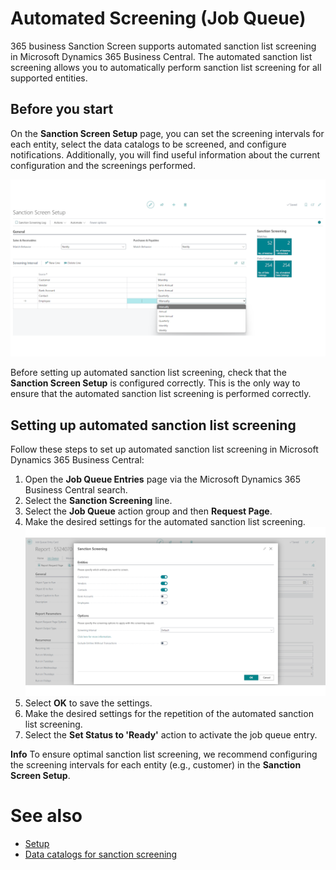 # Automated Screening (Job Queue)

365 business Sanction Screen supports automated sanction list screening in Microsoft Dynamics 365 Business Central. The automated sanction list screening allows you to automatically perform sanction list screening for all supported entities.

## Before you start

On the **Sanction Screen Setup** page, you can set the screening intervals for each entity, select the data catalogs to be screened, and configure notifications. Additionally, you will find useful information about the current configuration and the screenings performed.

![365 business Sanction Screen - Setup](/assets/images/365-business-sanction-screen/sanctionscreen.setup.en-US.png)

Before setting up automated sanction list screening, check that the **Sanction Screen Setup** is configured correctly. This is the only way to ensure that the automated sanction list screening is performed correctly.

## Setting up automated sanction list screening

Follow these steps to set up automated sanction list screening in Microsoft Dynamics 365 Business Central:

1. Open the **Job Queue Entries** page via the Microsoft Dynamics 365 Business Central search.
2. Select the **Sanction Screening** line.
3. Select the **Job Queue** action group and then **Request Page**.
4. Make the desired settings for the automated sanction list screening.<br>
   ![365 business Sanction Screen - Automated Sanction List Screening](/assets/images/365-business-sanction-screen/sanctionscreen.screening-job.en-US.png)
5. Select **OK** to save the settings.
6. Make the desired settings for the repetition of the automated sanction list screening.
7. Select the **Set Status to 'Ready'** action to activate the job queue entry.

<div class="alert alert-info">
    <i class="fa-duotone fa-solid fa-circle-info fa-xl"></i>
    <strong>Info</strong> To ensure optimal sanction list screening, we recommend configuring the screening intervals for each entity (e.g., customer) in the <strong>Sanction Screen Setup</strong>.
</div>

# See also

- [Setup](setup.md)
- [Data catalogs for sanction screening](data-sources.md)